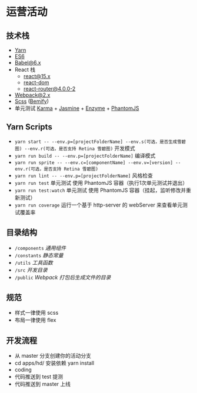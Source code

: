 # 运营活动

## 技术栈
- <a href="https://yarnpkg.com/" target="_blank">Yarn</a>
- <a href="http://es6.ruanyifeng.com/" target="_blank">ES6</a>
- <a href="https://babeljs.io/" target="_blank">Babel@6.x</a>
- React 栈
  - <a href="https://facebook.github.io/react/" target="_blank">react@15.x</a>
  - <a href="https://github.com/facebook/react/tree/master/packages/react-dom" target="_blank">react-dom</a>
  - <a href="https://github.com/facebook/react/tree/master/packages/react-dom" target="_blank">react-router@4.0.0-2</a>
- <a href="https://webpack.js.org/" target="_blank">Webpack@2.x</a>
- <a href="http://sass-lang.com/" target="_blank">Scss</a> (<a href="https://github.com/franzheidl/bemify" target="_blank">Bemify</a>)
- 单元测试 <a href="https://karma-runner.github.io/1.0/index.html" target="_blank">Karma</a> + <a href="https://jasmine.github.io/" target="_blank">Jasmine</a> + <a href="http://airbnb.io/enzyme/" target="_blank">Enzyme</a> + <a href="http://phantomjs.org/" target="_blank">PhantomJS</a>

## Yarn Scripts
- `yarn start -- --env.p=[projectFolderName] --env.s(可选，是否生成雪碧图) --env.r(可选，是否支持 Retina 雪碧图)`     开发模式
- `yarn run build -- --env.p=[projectFolderName]` 编译模式
- `yarn run sprite -- --env.c=[componentName] --env.v=[version] --env.r(可选，是否支持 Retina 雪碧图)`
- `yarn run lint -- --env.p=[projectFolderName]`  风格检查
- `yarn run test`       单元测试 使用 PhantomJS 容器（执行1次单元测试并退出）
- `yarn run test:watch` 单元测试 使用 PhantomJS 容器（挂起，监听修改并重新测试）
- `yarn run coverage`   运行一个基于 http-server 的 webServer 来查看单元测试覆盖率

## 目录结构
- `/components` *通用组件*
- `/constants`  *静态常量*
- `/utils`      *工具函数*
- `/src`        *开发目录*
- `/public`     *Webpack 打包后生成文件的目录*

## 规范
- 样式一律使用 scss
- 布局一律使用 flex

## 开发流程
- 从 master 分支创建你的活动分支
- cd apps/hd/ 安装依赖 yarn install
- coding
- 代码推送到 test 提测
- 代码推送到 master 上线
